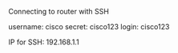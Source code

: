 Connecting to router with SSH

username: cisco
secret: cisco123
login: cisco123

IP for SSH: 192.168.1.1
